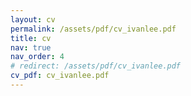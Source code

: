 ```yaml
---
layout: cv
permalink: /assets/pdf/cv_ivanlee.pdf
title: cv
nav: true
nav_order: 4
# redirect: /assets/pdf/cv_ivanlee.pdf
cv_pdf: cv_ivanlee.pdf
---
```

